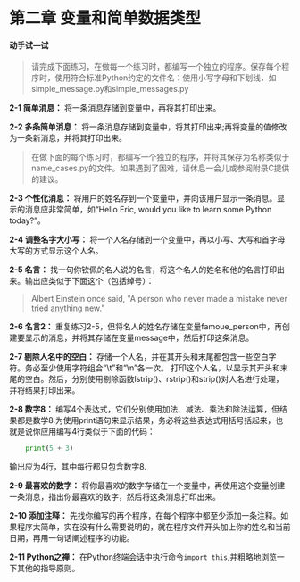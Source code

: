  # 第二章 变量和简单数据类型

#### 动手试一试
> 请完成下面练习，在做每一个练习时，都编写一个独立的程序。保存每个程序时，使用符合标准Python约定的文件名：使用小写字母和下划线，如simple_message.py和simple_messages.py

**2-1 简单消息：** 将一条消息存储到变量中，再将其打印出来。

**2-2 多条简单消息：** 将一条消息存储到变量中，将其打印出来;再将变量的值修改为一条新消息，并将其打印出来。

> 在做下面的每个练习时，都编写一个独立的程序，并将其保存为名称类似于name_cases.py的文件。如果遇到了困难，请休息一会儿或参阅附录C提供的建议。

**2-3 个性化消息：** 将用户的姓名存到一个变量中，并向该用户显示一条消息。显示的消息应非常简单，如“Hello Eric, would you like to learn some Python today?”。

**2-4 调整名字大小写：** 将一个人名存储到一个变量中，再以小写、大写和首字母大写的方式显示这个人名。

**2-5 名言：** 找一句你钦佩的名人说的名言，将这个名人的姓名和他的名言打印出来。输出应类似于下面这个（包括绰号）：
> Albert Einstein once said, "A person who never made a mistake never tried anything new."

**2-6 名言2：** 重复练习2-5，但将名人的姓名存储在变量famoue_person中，再创建要显示的消息，并将其存储在变量message中，然后打印这条消息。

**2-7 剔除人名中的空白：** 存储一个人名，并在其开头和末尾都包含一些空白字符。务必至少使用字符组合“\t”和“\n”各一次。 
打印这个人名，以显示其开头和末尾的空白。然后，分别使用剔除函数lstrip()、rstrip()和strip()对人名进行处理，并将结果打印出来。

**2-8 数字8：** 编写4个表达式，它们分别使用加法、减法、乘法和除法运算，但结果都是数学8.为使用print语句来显示结果，务必将这些表达式用括号括起来，也就是说你应用编写4行类似于下面的代码：
``` python
    print(5 + 3)
```
输出应为4行，其中每行都只包含数字8.

**2-9 最喜欢的数字：** 将你最喜欢的数字存储在一个变量中，再使用这个变量创建一条消息，指出你最喜欢的数字，然后将这条消息打印出来。

**2-10 添加注释：** 先找你编写的再个程序，在每个程序中都至少添加一条注释。如果程序太简单，实在没有什么需要说明的，就在程序文件开头加上你的姓名和当前日期，再用一句话阐述程序的功能。

**2-11 Python之禅：** 在Python终端会话中执行命令`import this`,并粗略地浏览一下其他的指导原则。
